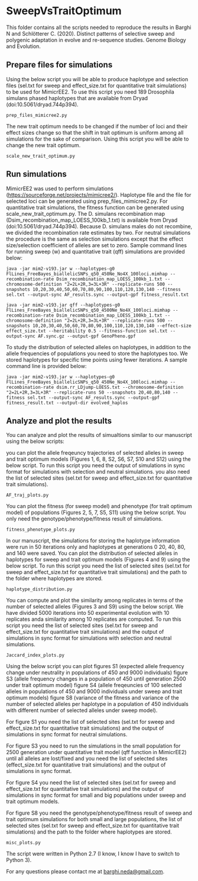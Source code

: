 # SweepVsTraitOptimum

This folder contains all the scripts needed to reproduce the results in Barghi N and Schlötterer C. (2020). Distinct patterns of selective sweep and polygenic adaptation in evolve and re-sequence studies. Genome Biology and Evolution.

## Prepare files for simulations

Using the below script you will be able to produce haplotype and selection files (sel.txt for sweep and effect_size.txt for quantitative trait simulations) to be used for MimicrEE2. To use this script you need 189 Drosophila simulans phased haplotypes that are available from Dryad (doi:10.5061/dryad.744p394).

```
prep_files_mimicree2.py
```

The new trait optimum needs to be changed if the number of loci and their effect sizes change so that the shift in trait optimum is uniform among all simulations for the sake of comparison. Using this script you will be able to change the new trait optimum.

```
scale_new_trait_optimum.py
```

## Run simulations

MimicrEE2 was used to perform simulations (https://sourceforge.net/projects/mimicree2/). Haplotype file and the file for selected loci can be generated using prep_files_mimicree2.py. For quantitative trait simulations, the fitness function can be generated using scale_new_trait_optimum.py. The D. simulans recombination map (Dsim_recombination_map_LOESS_100kb_1.txt) is available from Dryad (doi:10.5061/dryad.744p394). Because D. simulans males do not recombine, we divided the recombination rate estimates by two. For neutral simulations the procedure is the same as selection simulations except that the effect size/selection coefficient of alleles are set to zero. Sample command lines for running sweep (w) and quantitative trait (qff) simulations are provided below:

```
java -jar mim2-v193.jar w --haplotypes-g0 FlLines_FreeBayes_biallelicSNPs_q50_450Ne_No4X_100loci.mimhap --recombination-rate Dsim_recombination_map_LOESS_100kb_1.txt --chromosome-definition "2=2L+2R,3=3L+3R" --replicate-runs 500 --snapshots 10,20,30,40,50,60,70,80,90,100,110,120,130,140 --fitness sel.txt --output-sync AF_results.sync --output-gpf fitness_result.txt

java -jar mim2-v193.jar qff --haplotypes-g0 FlLines_FreeBayes_biallelicSNPs_q50_4500Ne_No4X_100loci.mimhap --recombination-rate Dsim_recombination_map_LOESS_100kb_1.txt --chromosome-definition "2=2L+2R,3=3L+3R" --replicate-runs 500 --snapshots 10,20,30,40,50,60,70,80,90,100,110,120,130,140 --effect-size effect_size.txt --heritability 0.5 --fitness-function sel.txt --output-sync AF.sync.gz --output-gpf GenoPheno.gpf

```

To study the distribution of selected alleles on haplotypes, in addition to the allele frequencies of populations you need to store the haplotypes too. We stored haplotypes for specific time points using fewer iterations. A sample command line is provided below:

```
java -jar mim2-v193.jar w --haplotypes-g0 FlLines_FreeBayes_biallelicSNPs_q50_450Ne_No4X_100loci.mimhap --recombination-rate dsim.rr_LDjump-LOESS.txt --chromosome-definition "2=2L+2R,3=3L+3R" --replicate-runs 50 --snapshots 20,40,80,140 --fitness sel.txt --output-sync AF_results.sync --output-gpf fitness_result.txt --output-dir evolved_haplos

```
## Analyze and plot the results

You can analyze and plot the results of simualtions similar to our manuscript using the below scripts:

you can plot the allele freqeuncy trajectories of selected alleles in sweep and trait optimum models (Figures 1, 6, 8, S2, S6, S7, S10 and S12) using the below script. To run this script you need the output of simulations in sync format for simulations with selection and  neutral simulations. you also need the list of selected sites (sel.txt for sweep and effect_size.txt for quantitative trait simulations).

```
AF_traj_plots.py
```

You can plot the fitness (for sweep model) and phenotype (for trait optimum model) of populations (Figures 2, 5, 7, S5, S11) using the below script. You only need the genotype/phenotype/fitness result of simulations.

```
fitness_phenotype_plots.py

```
In our manuscript, the simulations for storing the haplotype information were run in 50 iterations only and haplotypes at generations 0 20, 40, 80, and 140 were saved. You can plot the distribution of selected alleles in haplotypes for sweep and trait optimum models (Figures 4 and 9) using the below script. To run this script you need the list of selected sites (sel.txt for sweep and effect_size.txt for quantitative trait simulations) and the path to the folder where haplotypes are stored.

```
haplotype_distribution.py
```

You can compute and plot the similarity among replicates in terms of the number of selected alleles (Figures 3 and S9) using the below script. We have divided 5000 iterations into 50 experimental evolution with 10 replicates anda similarity among 10 replicates are computed. To run this script you need the list of selected sites (sel.txt for sweep and effect_size.txt for quantitative trait simulations) and the output of simulations in sync format for simulations with selection and neutral simulations.

```
Jaccard_index_plots.py
```

Using the below script you can plot 
figures S1 (expected allele frequency change under neutrality in populations of 450 and 9000 individuals)
figure S3 (allele frequency changes in a population of 450 until generation 2500 under trait optimum model)
figure S4 (allele freqeuncies of 100 selected alleles in populations of 450 and 9000 individuals under sweep and trait optimum models) figure S8 (variance of the fitness and variance of the number of selected alleles per haplotype in a population of 450 individuals with different number of selected alleles under sweep model). 

For figure S1 you need the list of selected sites (sel.txt for sweep and effect_size.txt for quantitative trait simulations) and the output of simulations in sync format for neutral simulations. 

For figure S3 you need to run the simulations in the small population for 2500 generation under quantitative trait model (qff function in MimicrEE2) until all alleles are lost/fixed and you need the list of selected sites (effect_size.txt for quantitative trait simulations) and the output of simulations in sync format. 

For figure S4 you need the list of selected sites (sel.txt for sweep and effect_size.txt for quantitative trait simulations) and the output of simulations in sync format for small and big populations under sweep and trait optimum models.

For figure S8 you need the genotype/phenotype/fitness result of sweep and trait optimum simulations for both small and large populations,  the list of selected sites (sel.txt for sweep and effect_size.txt for quantitative trait simulations) and the path to the folder where haplotypes are stored.

```
misc_plots.py
```

The script were written in Python 2.7 (I know, I know I have to switch to Python 3). 

For any questions please contact me at barghi.neda@gmail.com. 





